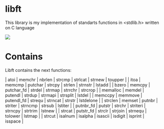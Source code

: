 # libft

This library is my implementation of standarts functions in <stdlib.h> written on C language

![](https://github.com/AloySobek/libft/raw/master/resources/libft.jpg)

# Contains
Libft contains the next functions:

| atoi         | memchr       | nbrlen       | strcmp       | strlcat      | strnew       | toupper      |
| itoa         | memcmp       | putchar      | strcpy       | strlen       | strnstr      | lstadd       |
| bzero        | memcpy       | putchar_fd   | strdel       | strmap       | strrchr      | strcrop      |
| memalloc     | memdel       | putendl      | strdup       | strmapi      | strsplit     | lstdel       |
| memccpy      | memmove      | putendl_fd   | strequ       | strncat      | strstr       | lstdelone    |
| strclen      | memset       | putnbr       | striter      | strncmp      | strsub       | lstiter      |
| putnbr_fd    | putstr       | strchr       | striteri     | strncpy      | strtrim      | lstnew       |
| strcat       | putstr_fd    | strclr       | strjoin      | strnequ      | tolower      | lstmap       |
| strcut       | isalnum      | isalpha      | isascii      | isdigit      | isprint      | isspace      |